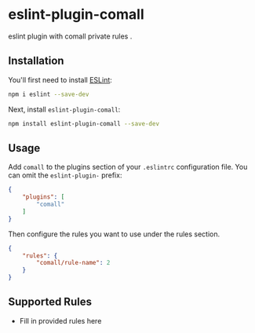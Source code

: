 # eslint-plugin-comall

eslint plugin with comall private rules .

## Installation

You'll first need to install [ESLint](https://eslint.org/):

```sh
npm i eslint --save-dev
```

Next, install `eslint-plugin-comall`:

```sh
npm install eslint-plugin-comall --save-dev
```

## Usage

Add `comall` to the plugins section of your `.eslintrc` configuration file. You can omit the `eslint-plugin-` prefix:

```json
{
    "plugins": [
        "comall"
    ]
}
```


Then configure the rules you want to use under the rules section.

```json
{
    "rules": {
        "comall/rule-name": 2
    }
}
```

## Supported Rules

* Fill in provided rules here


